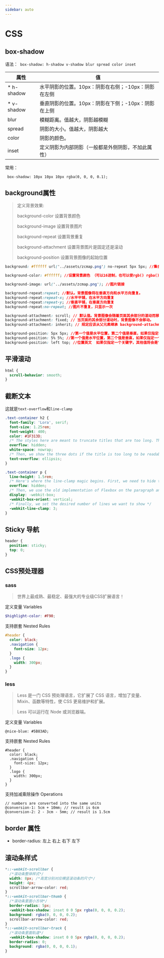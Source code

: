 ```yaml
---
sidebar: auto
---
```

# CSS
##  box-shadow

语法：` box-shadow: h-shadow v-shadow blur spread color inset`

| 属性       | 值                                                  |
| ---------- | --------------------------------------------------- |
| * h-shadow | 水平阴影的位置。10px：阴影在右侧；-10px：阴影在左侧 |
| * v-shadow | 垂直阴影的位置。10px：阴影在下侧；-10px：阴影在上侧 |
| blur       | 模糊距离。值越大，阴影越模糊                        |
| spread     | 阴影的大小。值越大，阴影越大                        |
| color      | 阴影的颜色。                                        |
| inset      | 定义阴影为内部阴影（一般都是外侧阴影，不加此属性）  |

常用：

` box-shadow: 10px 10px 10px rgba(0, 0, 0, 0.1);`

## background属性

>  定义背景效果: 
>
>  background-color 设置背景颜色
>
>  background-image 设置背景图片
>
>  background-repeat 设置背景重复
>
>  background-attachment 设置背景图片是固定还是滚动
>
>  background-position   设置背景图像的起始位置 

```css
background: #ffffff url('../assets/zcmap.png') no-repeat 5px 5px; //集合写法

background-color: #ffffff; //设置背景颜色 （可以16进制，也可以使rgb() rgba()）

background-image: url('../assets/zcmap.png'); //图片链接

background-repeat:repeat; //默认。背景图像将在垂直方向和水平方向重复。
background-repeat:repeat-x; //水平平铺，在水平方向重复
background-repeat:repeat-y; //垂直平铺，在垂直方向重复
background-repeat:no-repeat; //图片不重复，只显示一次

background-attachment: scroll; // 默认值。背景图像会随着页面其余部分的滚动而移动。
background-attachment: fixed; // 当页面的其余部分滚动时，背景图像不会移动。
background-attachment: inherit; // 规定应该从父元素继承 background-attachment 属性的设置。

background-position: 5px 5px; //第一个值是水平位置，第二个值是垂直，如果仅指定一个关键字，其他值将会是50%
background-position: 5% 5%; //第一个值是水平位置，第二个值是垂直，如果仅指定一个关键字，其他值将会是50%
background-position: left top; //位置英文  如果仅指定一个关键字，其他值将会是"center"
```



## 平滑滚动

```css
html {
  scroll-behavior: smooth;
}
```

## 截断文本

这就是`text-overflow`和`line-clamp`

```css
.text-container h2 {
  font-family: 'Lora', serif;
  font-size: 1.25rem;
  font-weight: 400;
  color: #1F313D;
  /* The styles here are meant to truncate titles that are too long. The first line ensures long text doesn't overflow its container. The second one ensures we title gets truncated */
  overflow: hidden;
  white-space: nowrap;
  /* Then, we show the three dots if the title is too long to be readable */
  text-overflow: ellipsis;
}

.text-container p {
  line-height: 1.5rem;
  /* Here's where the line-clamp magic begins. First, we need to hide the content that overflows our desired number of text lines to show */
  overflow: hidden;
  /* Then, we use the old implementation of Flexbox on the paragraph and set its direction to be row */
  display: -webkit-box;
  -webkit-box-orient: vertical;
  /* Finally, we set the desired number of lines we want to show */
  -webkit-line-clamp: 3;
}
```

## Sticky 导航

```css
header {
  position: sticky;
  top: 0;
}
```

## CSS预处理器

### sass

> 世界上最成熟、最稳定、最强大的专业级CSS扩展语言！

定义变量 Variables

```scss
$highlight-color: #F90;
```

支持嵌套 Nested Rules

```scss
#header {
  color: black;
  .navigation {
    font-size: 12px;
  }
  .logo {
    width: 300px;
  }
}
```

### less

> Less 是一门 CSS 预处理语言，它扩展了 CSS 语言，增加了变量、Mixin、函数等特性，使 CSS 更易维护和扩展。
>
> Less 可以运行在 Node 或浏览器端。

定义变量 Variables

```less
@nice-blue: #5B83AD;
```

支持嵌套 Nested Rules

```less
#header {
  color: black;
  .navigation {
    font-size: 12px;
  }
  .logo {
    width: 300px;
  }
}
```

支持加减乘除操作 Operations

```less
// numbers are converted into the same units
@conversion-1: 5cm + 10mm; // result is 6cm
@conversion-2: 2 - 3cm - 5mm; // result is 1.5cm
```

## border 属性

- border-radius: 左上 右上 右下 左下

## 滚动条样式

```css
*::-webkit-scrollbar {
  /*滚动条整体样式*/
  width: 8px; /*高宽分别对应横竖滚动条的尺寸*/
  height: 4px;
  scrollbar-arrow-color: red;
}
*::-webkit-scrollbar-thumb {
  /*滚动条里面小方块*/
  border-radius: 5px;
  -webkit-box-shadow: inset 0 0 5px rgba(0, 0, 0, 0.2);
  background: rgba(0, 0, 0, 0.2);
  scrollbar-arrow-color: red;
}
*::-webkit-scrollbar-track {
  /*滚动条里面轨道*/
  -webkit-box-shadow: inset 0 0 5px rgba(0, 0, 0, 0.2);
  border-radius: 0;
  background: rgba(0, 0, 0, 0.1);
}
```

